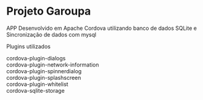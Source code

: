 # Projeto Garoupa

APP Desenvolvido em Apache Cordova utilizando banco de dados SQLite e Sincronização de dados com mysql

Plugins utilizados

cordova-plugin-dialogs<br>
cordova-plugin-network-information<br>
cordova-plugin-spinnerdialog<br>
cordova-plugin-splashscreen<br>
cordova-plugin-whitelist<br>
cordova-sqlite-storage<br>
